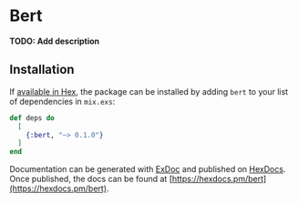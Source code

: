 # Bert

**TODO: Add description**

## Installation

If [available in Hex](https://hex.pm/docs/publish), the package can be installed
by adding `bert` to your list of dependencies in `mix.exs`:

```elixir
def deps do
  [
    {:bert, "~> 0.1.0"}
  ]
end
```

Documentation can be generated with [ExDoc](https://github.com/elixir-lang/ex_doc)
and published on [HexDocs](https://hexdocs.pm). Once published, the docs can
be found at [https://hexdocs.pm/bert](https://hexdocs.pm/bert).

